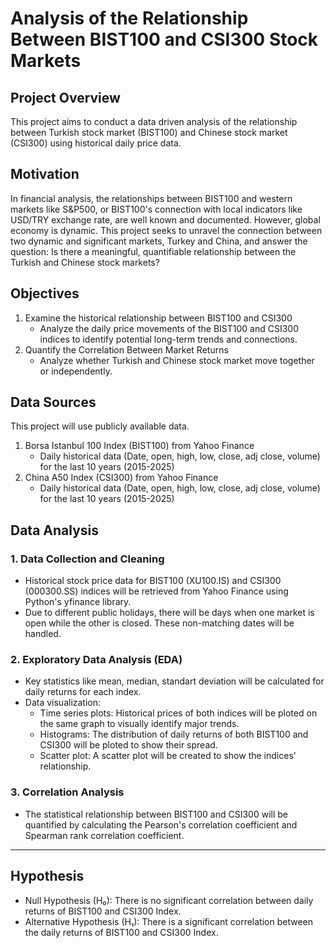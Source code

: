 # Analysis of the Relationship Between BIST100 and CSI300 Stock Markets
## Project Overview
This project aims to conduct a data driven analysis of the relationship between Turkish stock market (BIST100) and Chinese stock market (CSI300) using historical daily price data. 
## Motivation
In financial analysis, the relationships between BIST100 and western markets like S&P500, or BIST100's connection with local indicators like USD/TRY exchange rate, are well known and documented. However, global economy is dynamic. This project seeks to unravel the connection between two dynamic and significant markets, Turkey and China, and answer the question: Is there a meaningful, quantifiable relationship between the Turkish and Chinese stock markets?
## Objectives
1. Examine the historical relationship between BIST100 and CSI300
   * Analyze the daily price movements of the BIST100 and CSI300 indices to identify potential long-term trends and connections.
2. Quantify the Correlation Between Market Returns
   * Analyze whether Turkish and Chinese stock market move together or independently.
## Data Sources
This project will use publicly available data.
1. Borsa Istanbul 100 Index (BIST100) from Yahoo Finance
   * Daily historical data (Date, open, high, low, close, adj close, volume) for the last 10 years (2015-2025)
2. China A50 Index (CSI300) from Yahoo Finance
   * Daily historical data (Date, open, high, low, close, adj close, volume) for the last 10 years (2015-2025)
## Data Analysis
### 1. Data Collection and Cleaning
  * Historical stock price data for BIST100 (XU100.IS) and CSI300 (000300.SS) indices will be retrieved from Yahoo Finance using Python's yfinance library.
  * Due to different public holidays, there will be days when one market is open while the other is closed. These non-matching dates will be handled.
### 2. Exploratory Data Analysis (EDA)
  * Key statistics like mean, median, standart deviation will be calculated for daily returns for each index. 
  * Data visualization: 
      - Time series plots: Historical prices of both indices will be ploted on the same graph to visually identify major trends.
      - Histograms: The distribution of daily returns of both BIST100 and CSI300 will be ploted to show their spread.
      - Scatter plot: A scatter plot will be created to show the indices' relationship.
### 3. Correlation Analysis 
  * The statistical relationship between BIST100 and CSI300 will be quantified by calculating the Pearson's correlation coefficient and Spearman rank correlation coefficient.
-----------
## Hypothesis 
* Null Hypothesis (H₀): There is no significant correlation between daily returns of BIST100 and CSI300 Index.
* Alternative Hypothesis (H₁): There is a significant correlation between the daily returns of BIST100 and CSI300 Index.
